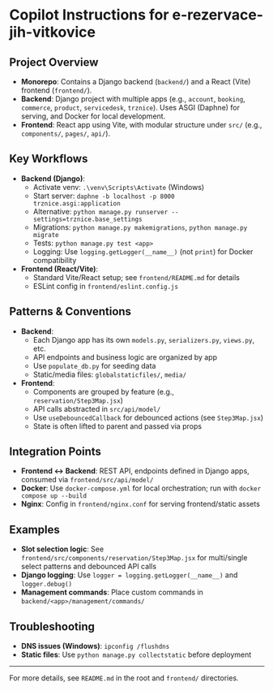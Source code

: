 # Copilot Instructions for e-rezervace-jih-vitkovice

## Project Overview
- **Monorepo**: Contains a Django backend (`backend/`) and a React (Vite) frontend (`frontend/`).
- **Backend**: Django project with multiple apps (e.g., `account`, `booking`, `commerce`, `product`, `servicedesk`, `trznice`). Uses ASGI (Daphne) for serving, and Docker for local development.
- **Frontend**: React app using Vite, with modular structure under `src/` (e.g., `components/`, `pages/`, `api/`).

## Key Workflows
- **Backend (Django)**:
  - Activate venv: `.\venv\Scripts\Activate` (Windows)
  - Start server: `daphne -b localhost -p 8000 trznice.asgi:application`
  - Alternative: `python manage.py runserver --settings=trznice.base_settings`
  - Migrations: `python manage.py makemigrations`, `python manage.py migrate`
  - Tests: `python manage.py test <app>`
  - Logging: Use `logging.getLogger(__name__)` (not `print`) for Docker compatibility
- **Frontend (React/Vite)**:
  - Standard Vite/React setup; see `frontend/README.md` for details
  - ESLint config in `frontend/eslint.config.js`

## Patterns & Conventions
- **Backend**:
  - Each Django app has its own `models.py`, `serializers.py`, `views.py`, etc.
  - API endpoints and business logic are organized by app
  - Use `populate_db.py` for seeding data
  - Static/media files: `globalstaticfiles/`, `media/`
- **Frontend**:
  - Components are grouped by feature (e.g., `reservation/Step3Map.jsx`)
  - API calls abstracted in `src/api/model/`
  - Use `useDebouncedCallback` for debounced actions (see `Step3Map.jsx`)
  - State is often lifted to parent and passed via props

## Integration Points
- **Frontend ↔ Backend**: REST API, endpoints defined in Django apps, consumed via `frontend/src/api/model/`
- **Docker**: Use `docker-compose.yml` for local orchestration; run with `docker compose up --build`
- **Nginx**: Config in `frontend/nginx.conf` for serving frontend/static assets

## Examples
- **Slot selection logic**: See `frontend/src/components/reservation/Step3Map.jsx` for multi/single select patterns and debounced API calls
- **Django logging**: Use `logger = logging.getLogger(__name__)` and `logger.debug()`
- **Management commands**: Place custom commands in `backend/<app>/management/commands/`

## Troubleshooting
- **DNS issues (Windows)**: `ipconfig /flushdns`
- **Static files**: Use `python manage.py collectstatic` before deployment

---

For more details, see `README.md` in the root and `frontend/` directories.
